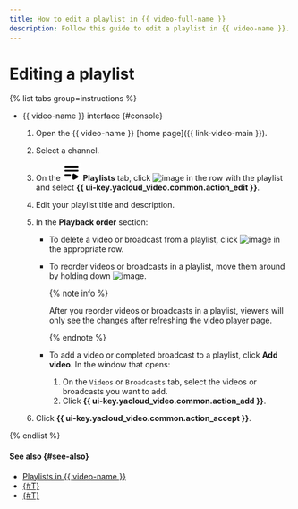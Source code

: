 ```yaml
---
title: How to edit a playlist in {{ video-full-name }}
description: Follow this guide to edit a playlist in {{ video-name }}.
---
```


# Editing a playlist

{% list tabs group=instructions %}

- {{ video-name }} interface {#console}

   1. Open the {{ video-name }} [home page]({{ link-video-main }}).
   1. Select a channel.
   1. On the ![image](../../../_assets/console-icons/bars-play.svg) **Playlists** tab, click ![image](../../../_assets/console-icons/ellipsis.svg) in the row with the playlist and select **{{ ui-key.yacloud_video.common.action_edit }}**.
   1. Edit your playlist title and description.
   1. In the **Playback order** section:

      * To delete a video or broadcast from a playlist, click ![image](../../../_assets/console-icons/trash-bin.svg) in the appropriate row.

      * To reorder videos or broadcasts in a playlist, move them around by holding down ![image](../../../_assets/console-icons/grip.svg).

         {% note info %}

         After you reorder videos or broadcasts in a playlist, viewers will only see the changes after refreshing the video player page.

         {% endnote %}

      * To add a video or completed broadcast to a playlist, click **Add video**. In the window that opens:

         1. On the `Videos` or `Broadcasts` tab, select the videos or broadcasts you want to add.
         1. Click **{{ ui-key.yacloud_video.common.action_add }}**.
   1. Click **{{ ui-key.yacloud_video.common.action_accept }}**.

{% endlist %}

#### See also {#see-also}

* [Playlists in {{ video-name }}](../../concepts/playlists.md)
* [{#T}](get-link.md)
* [{#T}](delete.md)